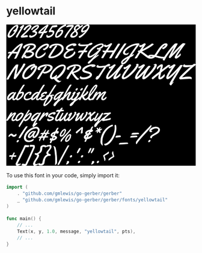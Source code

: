# yellowtail

![yellowtail](yellowtail.png)

To use this font in your code, simply import it:

```go
import (
	. "github.com/gmlewis/go-gerber/gerber"
	_ "github.com/gmlewis/go-gerber/gerber/fonts/yellowtail"
)

func main() {
	// ...
	Text(x, y, 1.0, message, "yellowtail", pts),
	// ...
}
```
